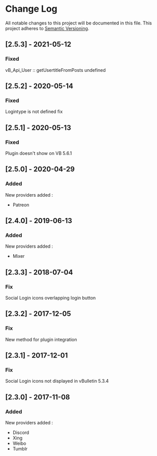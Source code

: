 # Change Log

All notable changes to this project will be documented in this file. This project adheres to [Semantic Versioning](http://semver.org/).

## [2.5.3] - 2021-05-12
### Fixed
vB_Api_User :: getUsertitleFromPosts undefined

## [2.5.2] - 2020-05-14
### Fixed
Logintype is not defined fix

## [2.5.1] - 2020-05-13
### Fixed
Plugin doesn't show on VB 5.6.1

## [2.5.0] - 2020-04-29
### Added
New providers added :
- Patreon

## [2.4.0] - 2019-06-13
### Added
New providers added :
- Mixer

## [2.3.3] - 2018-07-04
### Fix
Social Login icons overlapping login button

## [2.3.2] - 2017-12-05
### Fix
New method for plugin integration

## [2.3.1] - 2017-12-01
### Fix
Social Login icons not displayed in vBulletin 5.3.4

## [2.3.0] - 2017-11-08
### Added
New providers added :
- Discord
- Xing
- Weibo
- Tumblr